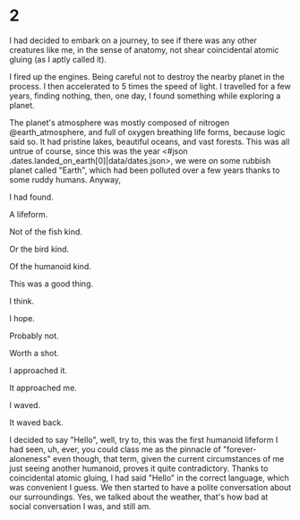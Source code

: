 # 2

I had decided to embark on a journey, to see if there was any other creatures like me, in the sense of anatomy, not shear coincidental atomic gluing (as I aptly called it).

I fired up the engines. Being careful not to destroy the nearby planet in the process. I then accelerated to 5 times the speed of light. I travelled for a few years, finding nothing, then, one day, I found something while exploring a planet.

The planet's atmosphere was mostly composed of nitrogen @earth_atmosphere, and full of oxygen breathing life forms, because logic said so. It had pristine lakes, beautiful oceans, and vast forests. This was all untrue of course, since this was the year <#json .dates.landed_on_earth[0]|data/dates.json>, we were on some rubbish planet called "Earth", which had been polluted over a few years thanks to some ruddy humans. Anyway,

I had found.

A lifeform.

Not of the fish kind.

Or the bird kind.

Of the humanoid kind.

This was a good thing.

I think.

I hope.

Probably not.

Worth a shot.

I approached it.

It approached me.

I waved.

It waved back.

I decided to say "Hello", well, try to, this was the first humanoid lifeform I had seen, uh, ever, you could class me as the pinnacle of "forever-aloneness" even though, that term, given the current circumstances of me just seeing another humanoid, proves it quite contradictory. Thanks to coincidental atomic gluing, I had said "Hello" in the correct language, which was convenient I guess. We then started to have a polite conversation about our surroundings. Yes, we talked about the weather, that's how bad at social conversation I was, and still am.
